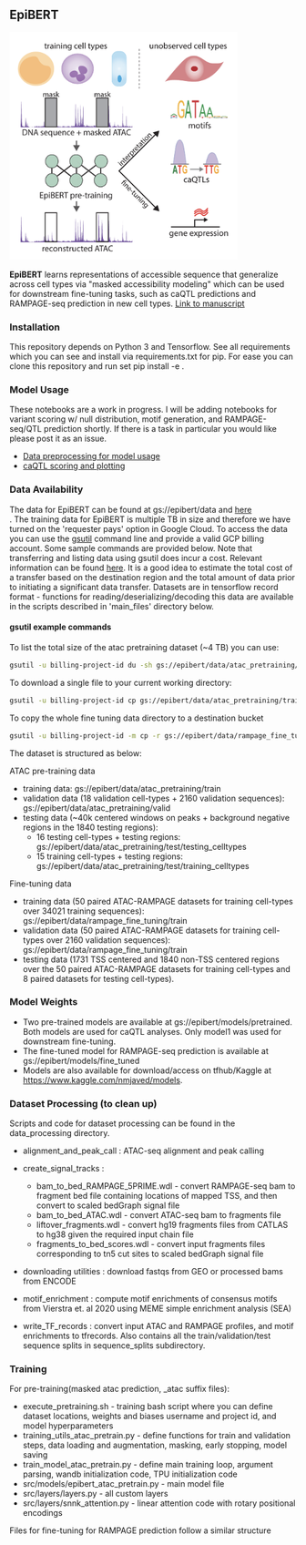 ## EpiBERT
<img src="docs/graphical_abstract.png" width="400">

**EpiBERT** learns representations of accessible sequence that generalize across cell types via "masked accessibility modeling" which can be used for downstream fine-tuning tasks, such as caQTL predictions and RAMPAGE-seq prediction in new cell types. [Link to manuscript](https://www.cell.com/cell-genomics/fulltext/S2666-979X(25)00018-7)

### Installation
This repository depends on Python 3 and Tensorflow. See all requirements which you can see and install via requirements.txt for pip. For ease you can clone this repository and run set pip install -e .

### Model Usage
These notebooks are a work in progress. I will be adding notebooks for variant scoring w/ null distribution, motif generation, and RAMPAGE-seq/QTL prediction shortly. If there is a task in particular you would like please post it as an issue. 
- [Data preprocessing for model usage](example_usage/data_processing.ipynb)
- [caQTL scoring and plotting ](example_usage/caqTL_predict.ipynb)

### Data Availability
The data for EpiBERT can be found at gs://epibert/data and [here](https://storage.googleapis.com/epibert/data/)<br/>. The training data for EpiBERT is multiple TB in size and therefore we have turned on the 'requester pays' option in Google Cloud. To access the data you can use the [gsutil](https://cloud.google.com/storage/docs/gsutil) command line and provide a valid GCP billing account. Some sample commands are provided below. Note that transferring and listing data using gsutil does incur a cost. Relevant information can be found [here](https://cloud.google.com/storage/pricing). It is a good idea to estimate the total cost of a transfer based on the destination region and the total amount of data prior to initiating a significant data transfer. Datasets are in tensorflow record format - functions for reading/deserializing/decoding this data are available in the scripts described in 'main_files' directory below. 

#### gsutil example commands
To list the total size of the atac pretraining dataset (~4 TB) you can use: 
```sh
gsutil -u billing-project-id du -sh gs://epibert/data/atac_pretraining/train
```

To download a single file to your current working directory: 
```sh
gsutil -u billing-project-id cp gs://epibert/data/atac_pretraining/train/Ductal.tfr .
```

To copy the whole fine tuning data directory to a destination bucket
```sh
gsutil -u billing-project-id -m cp -r gs://epibert/data/rampage_fine_tuning gs://destination-bucket/ .
```

The dataset is structured as below: 

ATAC pre-training data
 - training data: gs://epibert/data/atac_pretraining/train
 - validation data (18 validation cell-types + 2160 validation sequences): gs://epibert/data/atac_pretraining/valid
 - testing data (~40k centered windows on peaks + background negative regions in the 1840 testing regions):
   - 16 testing cell-types + testing regions: gs://epibert/data/atac_pretraining/test/testing_celltypes
   - 15 training cell-types + testing regions: gs://epibert/data/atac_pretraining/test/training_celltypes
 
 Fine-tuning data
 - training data (50 paired ATAC-RAMPAGE datasets for training cell-types over 34021 training sequences): gs://epibert/data/rampage_fine_tuning/train
 - validation data (50 paired ATAC-RAMPAGE datasets for training cell-types over 2160 validation sequences): gs://epibert/data/rampage_fine_tuning/train
 - testing data (1731 TSS centered and 1840 non-TSS centered regions over the 50 paired ATAC-RAMPAGE datasets for training cell-types and 8 paired datasets for testing cell-types).

### Model Weights
 - Two pre-trained models are available at gs://epibert/models/pretrained. Both models are used for caQTL analyses. Only model1 was used for downstream fine-tuning.
 - The fine-tuned model for RAMPAGE-seq prediction is available at gs://epibert/models/fine_tuned
 - Models are also available for download/access on tfhub/Kaggle at https://www.kaggle.com/nmjaved/models. 

### Dataset Processing (to clean up)
Scripts and code for dataset processing can be found in the data_processing directory.
 * alignment_and_peak_call : ATAC-seq alignment and peak calling
 * create_signal_tracks : 
    * bam_to_bed_RAMPAGE_5PRIME.wdl - convert RAMPAGE-seq bam to fragment bed file containing locations of mapped TSS, and then convert to scaled bedGraph signal file
    * bam_to_bed_ATAC.wdl - convert ATAC-seq bam to fragments file
    * liftover_fragments.wdl - convert hg19 fragments files from CATLAS to hg38 given the required input chain file
    * fragments_to_bed_scores.wdl - convert input fragments files corresponding to tn5 cut sites to scaled bedGraph signal file

 * downloading utilities : download fastqs from GEO or processed bams from ENCODE
 * motif_enrichment : compute motif enrichments of consensus motifs from Vierstra et. al 2020 using MEME simple enrichment analysis (SEA)
 * write_TF_records : convert input ATAC and RAMPAGE profiles, and motif enrichments to tfrecords. Also contains all the train/validation/test sequence splits in sequence_splits subdirectory. 


### Training
For pre-training(masked atac prediction, _atac suffix files):
 * execute_pretraining.sh - training bash script where you can define dataset locations, weights and biases username and project id, and model hyperparameters
 * training_utils_atac_pretrain.py - define functions for train and validation steps, data loading and augmentation, masking, early stopping, model saving
 * train_model_atac_pretrain.py - define main training loop, argument parsing, wandb initialization code, TPU initialization code
 * src/models/epibert_atac_pretrain.py - main model file
 * src/layers/layers.py - all custom layers
 * src/layers/snnk_attention.py - linear attention code with rotary positional encodings

Files for fine-tuning for RAMPAGE prediction follow a similar structure








